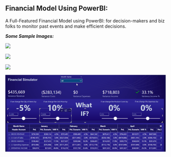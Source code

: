 ## Financial Model Using PowerBI:

A Full-Featured Financial Model using PowerBI: for decision-makers and biz folks to monitor past events and make efficient decisions.

***Some Sample Images:*** 

![](./imgs/financialmodel0.png)

![](./imgs/financialmodel1.png)

![](./imgs/financialmodel2.png)

![](./imgs/animation7.gif)
